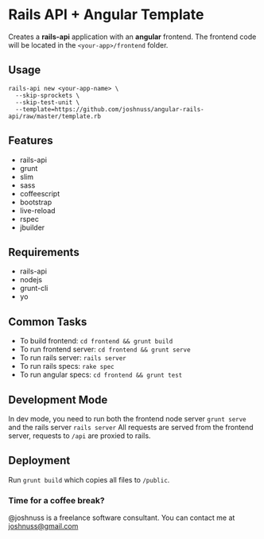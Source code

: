 # Rails API + Angular Template

Creates a **rails-api** application with an **angular** frontend. The frontend code will be located in the `<your-app>/frontend` folder.

## Usage

```
rails-api new <your-app-name> \
  --skip-sprockets \
  --skip-test-unit \
  --template=https://github.com/joshnuss/angular-rails-api/raw/master/template.rb
```

## Features

- rails-api
- grunt
- slim
- sass
- coffeescript
- bootstrap
- live-reload
- rspec
- jbuilder

## Requirements

- rails-api
- nodejs
- grunt-cli
- yo

## Common Tasks

- To build frontend: `cd frontend && grunt build`
- To run frontend server: `cd frontend && grunt serve`
- To run rails server: `rails server`
- To run rails specs: `rake spec`
- To run angular specs: `cd frontend && grunt test`

## Development Mode

In dev mode, you need to run both the frontend node server `grunt serve` and the rails server `rails server`
All requests are served from the frontend server, requests to `/api` are proxied to rails.

## Deployment

Run `grunt build` which copies all files to `/public`.

### Time for a coffee break?

@joshnuss is a freelance software consultant. You can contact me at joshnuss@gmail.com

